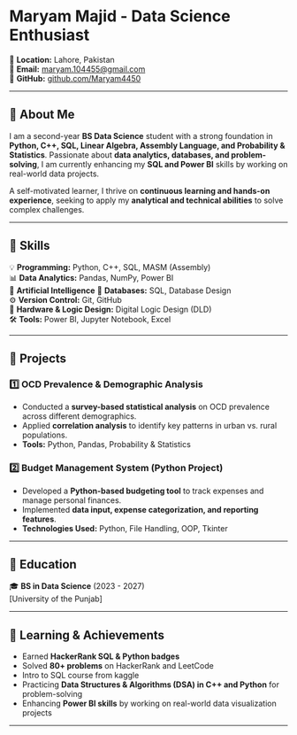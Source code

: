 # Maryam Majid - Data Science Enthusiast  

📍 **Location:** Lahore, Pakistan  <br>
📧 **Email:** maryam.104455@gmail.com <br>
🔗 **GitHub:** [github.com/Maryam4450](https://github.com/Maryam4450)  

---

## 🔹 About Me  
I am a second-year **BS Data Science** student with a strong foundation in **Python, C++, SQL, Linear Algebra, Assembly Language, and Probability & Statistics**. Passionate about **data analytics, databases, and problem-solving**, I am currently enhancing my **SQL and Power BI** skills by working on real-world data projects. 

A self-motivated learner, I thrive on **continuous learning and hands-on experience**, seeking to apply my **analytical and technical abilities** to solve complex challenges.  

---

## 🔹 Skills  
💡 **Programming:** Python, C++, SQL, MASM (Assembly)  
📊 **Data Analytics:** Pandas, NumPy, Power BI  
🧠 **Artificial Intelligence**
📂 **Databases:** SQL, Database Design  
⚙️ **Version Control:** Git, GitHub  
🔌 **Hardware & Logic Design:** Digital Logic Design (DLD)  
🛠 **Tools:** Power BI, Jupyter Notebook, Excel 

---

## 🔹 Projects  

### **1️⃣ OCD Prevalence & Demographic Analysis**  
- Conducted a **survey-based statistical analysis** on OCD prevalence across different demographics.  
- Applied **correlation analysis** to identify key patterns in urban vs. rural populations.  
- **Tools:** Python, Pandas, Probability & Statistics  

### **2️⃣ Budget Management System (Python Project)**  
- Developed a **Python-based budgeting tool** to track expenses and manage personal finances.  
- Implemented **data input, expense categorization, and reporting features**.  
- **Technologies Used:** Python, File Handling, OOP, Tkinter 

 

---

## 🔹 Education  
🎓 **BS in Data Science** (2023 - 2027)  
[University of  the Punjab]  

---

## 🔹 Learning & Achievements  

- Earned **HackerRank SQL & Python badges**  
- Solved **80+ problems** on HackerRank and LeetCode
- Intro to SQL course from kaggle 
- Practicing **Data Structures & Algorithms (DSA) in C++ and Python** for problem-solving  
- Enhancing **Power BI skills** by working on real-world data visualization projects 
  
---


 



